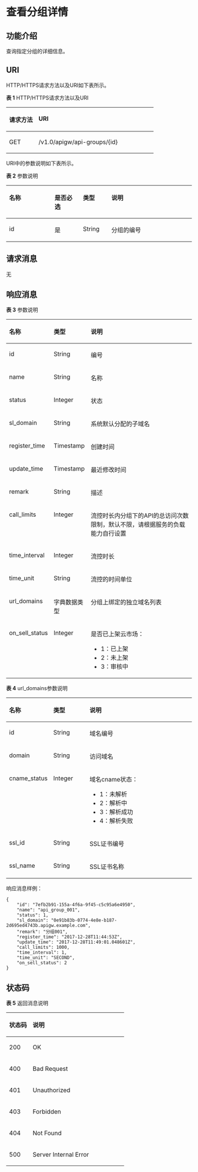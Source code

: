 # 查看分组详情<a name="apig-zh-api-180713021"></a>

## 功能介绍<a name="section1735744"></a>

查询指定分组的详细信息。

## URI<a name="section15621702"></a>

HTTP/HTTPS请求方法以及URI如下表所示。

**表 1**  HTTP/HTTPS请求方法以及URI

<a name="table32113079"></a>
<table><thead align="left"><tr id="row20115923"><th class="cellrowborder" valign="top" width="20%" id="mcps1.2.3.1.1"><p id="p18777034"><a name="p18777034"></a><a name="p18777034"></a>请求方法</p>
</th>
<th class="cellrowborder" valign="top" width="80%" id="mcps1.2.3.1.2"><p id="p44544806"><a name="p44544806"></a><a name="p44544806"></a>URI</p>
</th>
</tr>
</thead>
<tbody><tr id="row51359567"><td class="cellrowborder" valign="top" width="20%" headers="mcps1.2.3.1.1 "><p id="p66484268"><a name="p66484268"></a><a name="p66484268"></a>GET</p>
</td>
<td class="cellrowborder" valign="top" width="80%" headers="mcps1.2.3.1.2 "><p id="p16516646"><a name="p16516646"></a><a name="p16516646"></a>/v1.0/apigw/api-groups/{id}</p>
</td>
</tr>
</tbody>
</table>

URI中的参数说明如下表所示。

**表 2**  参数说明

<a name="table62779940"></a>
<table><thead align="left"><tr id="row53801450"><th class="cellrowborder" valign="top" width="24.48755124487551%" id="mcps1.2.5.1.1"><p id="p62950166"><a name="p62950166"></a><a name="p62950166"></a>名称</p>
</th>
<th class="cellrowborder" valign="top" width="15.308469153084694%" id="mcps1.2.5.1.2"><p id="p65798711"><a name="p65798711"></a><a name="p65798711"></a>是否必选</p>
</th>
<th class="cellrowborder" valign="top" width="15.308469153084694%" id="mcps1.2.5.1.3"><p id="p28095413"><a name="p28095413"></a><a name="p28095413"></a>类型</p>
</th>
<th class="cellrowborder" valign="top" width="44.89551044895511%" id="mcps1.2.5.1.4"><p id="p61135991"><a name="p61135991"></a><a name="p61135991"></a>说明</p>
</th>
</tr>
</thead>
<tbody><tr id="row53068262"><td class="cellrowborder" valign="top" width="24.48755124487551%" headers="mcps1.2.5.1.1 "><p id="p3561961"><a name="p3561961"></a><a name="p3561961"></a>id</p>
</td>
<td class="cellrowborder" valign="top" width="15.308469153084694%" headers="mcps1.2.5.1.2 "><p id="p20083433"><a name="p20083433"></a><a name="p20083433"></a>是</p>
</td>
<td class="cellrowborder" valign="top" width="15.308469153084694%" headers="mcps1.2.5.1.3 "><p id="p16145357"><a name="p16145357"></a><a name="p16145357"></a>String</p>
</td>
<td class="cellrowborder" valign="top" width="44.89551044895511%" headers="mcps1.2.5.1.4 "><p id="p32705534"><a name="p32705534"></a><a name="p32705534"></a>分组的编号</p>
</td>
</tr>
</tbody>
</table>

## 请求消息<a name="section6377591"></a>

无

## 响应消息<a name="section46822891"></a>

**表 3**  参数说明

<a name="table23378999"></a>
<table><thead align="left"><tr id="row11169479"><th class="cellrowborder" valign="top" width="20%" id="mcps1.2.4.1.1"><p id="p32312619"><a name="p32312619"></a><a name="p32312619"></a>名称</p>
</th>
<th class="cellrowborder" valign="top" width="20%" id="mcps1.2.4.1.2"><p id="p76446"><a name="p76446"></a><a name="p76446"></a>类型</p>
</th>
<th class="cellrowborder" valign="top" width="60%" id="mcps1.2.4.1.3"><p id="p6192203"><a name="p6192203"></a><a name="p6192203"></a>说明</p>
</th>
</tr>
</thead>
<tbody><tr id="row31806424"><td class="cellrowborder" valign="top" width="20%" headers="mcps1.2.4.1.1 "><p id="p26183533"><a name="p26183533"></a><a name="p26183533"></a>id</p>
</td>
<td class="cellrowborder" valign="top" width="20%" headers="mcps1.2.4.1.2 "><p id="p40491443"><a name="p40491443"></a><a name="p40491443"></a>String</p>
</td>
<td class="cellrowborder" valign="top" width="60%" headers="mcps1.2.4.1.3 "><p id="p58581457"><a name="p58581457"></a><a name="p58581457"></a>编号</p>
</td>
</tr>
<tr id="row57471073"><td class="cellrowborder" valign="top" width="20%" headers="mcps1.2.4.1.1 "><p id="p24645368"><a name="p24645368"></a><a name="p24645368"></a>name</p>
</td>
<td class="cellrowborder" valign="top" width="20%" headers="mcps1.2.4.1.2 "><p id="p50117754"><a name="p50117754"></a><a name="p50117754"></a>String</p>
</td>
<td class="cellrowborder" valign="top" width="60%" headers="mcps1.2.4.1.3 "><p id="p33006289"><a name="p33006289"></a><a name="p33006289"></a>名称</p>
</td>
</tr>
<tr id="row28621152"><td class="cellrowborder" valign="top" width="20%" headers="mcps1.2.4.1.1 "><p id="p36611985"><a name="p36611985"></a><a name="p36611985"></a>status</p>
</td>
<td class="cellrowborder" valign="top" width="20%" headers="mcps1.2.4.1.2 "><p id="p12780810"><a name="p12780810"></a><a name="p12780810"></a>Integer</p>
</td>
<td class="cellrowborder" valign="top" width="60%" headers="mcps1.2.4.1.3 "><p id="p28612724"><a name="p28612724"></a><a name="p28612724"></a>状态</p>
</td>
</tr>
<tr id="row56187931"><td class="cellrowborder" valign="top" width="20%" headers="mcps1.2.4.1.1 "><p id="p54928561"><a name="p54928561"></a><a name="p54928561"></a>sl_domain</p>
</td>
<td class="cellrowborder" valign="top" width="20%" headers="mcps1.2.4.1.2 "><p id="p20028427"><a name="p20028427"></a><a name="p20028427"></a>String</p>
</td>
<td class="cellrowborder" valign="top" width="60%" headers="mcps1.2.4.1.3 "><p id="p11689873"><a name="p11689873"></a><a name="p11689873"></a>系统默认分配的子域名</p>
</td>
</tr>
<tr id="row38100001"><td class="cellrowborder" valign="top" width="20%" headers="mcps1.2.4.1.1 "><p id="p66201237"><a name="p66201237"></a><a name="p66201237"></a>register_time</p>
</td>
<td class="cellrowborder" valign="top" width="20%" headers="mcps1.2.4.1.2 "><p id="p60700010"><a name="p60700010"></a><a name="p60700010"></a>Timestamp</p>
</td>
<td class="cellrowborder" valign="top" width="60%" headers="mcps1.2.4.1.3 "><p id="p17753800"><a name="p17753800"></a><a name="p17753800"></a>创建时间</p>
</td>
</tr>
<tr id="row25566473"><td class="cellrowborder" valign="top" width="20%" headers="mcps1.2.4.1.1 "><p id="p57618438"><a name="p57618438"></a><a name="p57618438"></a>update_time</p>
</td>
<td class="cellrowborder" valign="top" width="20%" headers="mcps1.2.4.1.2 "><p id="p36581920"><a name="p36581920"></a><a name="p36581920"></a>Timestamp</p>
</td>
<td class="cellrowborder" valign="top" width="60%" headers="mcps1.2.4.1.3 "><p id="p10345534"><a name="p10345534"></a><a name="p10345534"></a>最近修改时间</p>
</td>
</tr>
<tr id="row26000946"><td class="cellrowborder" valign="top" width="20%" headers="mcps1.2.4.1.1 "><p id="p25701906"><a name="p25701906"></a><a name="p25701906"></a>remark</p>
</td>
<td class="cellrowborder" valign="top" width="20%" headers="mcps1.2.4.1.2 "><p id="p1479659"><a name="p1479659"></a><a name="p1479659"></a>String</p>
</td>
<td class="cellrowborder" valign="top" width="60%" headers="mcps1.2.4.1.3 "><p id="p52743524"><a name="p52743524"></a><a name="p52743524"></a>描述</p>
</td>
</tr>
<tr id="row4929668"><td class="cellrowborder" valign="top" width="20%" headers="mcps1.2.4.1.1 "><p id="p63758800"><a name="p63758800"></a><a name="p63758800"></a>call_limits</p>
</td>
<td class="cellrowborder" valign="top" width="20%" headers="mcps1.2.4.1.2 "><p id="p64189201"><a name="p64189201"></a><a name="p64189201"></a>Integer</p>
</td>
<td class="cellrowborder" valign="top" width="60%" headers="mcps1.2.4.1.3 "><p id="p31942831"><a name="p31942831"></a><a name="p31942831"></a>流控时长内分组下的API的总访问次数限制，默认不限，请根据服务的负载能力自行设置</p>
</td>
</tr>
<tr id="row19050028"><td class="cellrowborder" valign="top" width="20%" headers="mcps1.2.4.1.1 "><p id="p66657312"><a name="p66657312"></a><a name="p66657312"></a>time_interval</p>
</td>
<td class="cellrowborder" valign="top" width="20%" headers="mcps1.2.4.1.2 "><p id="p30533155"><a name="p30533155"></a><a name="p30533155"></a>Integer</p>
</td>
<td class="cellrowborder" valign="top" width="60%" headers="mcps1.2.4.1.3 "><p id="p57266528"><a name="p57266528"></a><a name="p57266528"></a>流控时长</p>
</td>
</tr>
<tr id="row45636707"><td class="cellrowborder" valign="top" width="20%" headers="mcps1.2.4.1.1 "><p id="p5585767"><a name="p5585767"></a><a name="p5585767"></a>time_unit</p>
</td>
<td class="cellrowborder" valign="top" width="20%" headers="mcps1.2.4.1.2 "><p id="p49793976"><a name="p49793976"></a><a name="p49793976"></a>String</p>
</td>
<td class="cellrowborder" valign="top" width="60%" headers="mcps1.2.4.1.3 "><p id="p6780221"><a name="p6780221"></a><a name="p6780221"></a>流控的时间单位</p>
</td>
</tr>
<tr id="row61021990"><td class="cellrowborder" valign="top" width="20%" headers="mcps1.2.4.1.1 "><p id="p43834197"><a name="p43834197"></a><a name="p43834197"></a>url_domains</p>
</td>
<td class="cellrowborder" valign="top" width="20%" headers="mcps1.2.4.1.2 "><p id="p60909101"><a name="p60909101"></a><a name="p60909101"></a>字典数据类型</p>
</td>
<td class="cellrowborder" valign="top" width="60%" headers="mcps1.2.4.1.3 "><p id="p34690133"><a name="p34690133"></a><a name="p34690133"></a>分组上绑定的独立域名列表</p>
</td>
</tr>
<tr id="row43775742"><td class="cellrowborder" valign="top" width="20%" headers="mcps1.2.4.1.1 "><p id="p56174242"><a name="p56174242"></a><a name="p56174242"></a>on_sell_status</p>
</td>
<td class="cellrowborder" valign="top" width="20%" headers="mcps1.2.4.1.2 "><p id="p53819754"><a name="p53819754"></a><a name="p53819754"></a>Integer</p>
</td>
<td class="cellrowborder" valign="top" width="60%" headers="mcps1.2.4.1.3 "><p id="p64432831"><a name="p64432831"></a><a name="p64432831"></a>是否已上架云市场：</p>
<a name="ul43024569"></a><a name="ul43024569"></a><ul id="ul43024569"><li>1：已上架</li><li>2：未上架</li><li>3：审核中</li></ul>
</td>
</tr>
</tbody>
</table>

**表 4**  url\_domains参数说明

<a name="table24320671"></a>
<table><thead align="left"><tr id="row54780417"><th class="cellrowborder" valign="top" width="20%" id="mcps1.2.4.1.1"><p id="p8028813"><a name="p8028813"></a><a name="p8028813"></a>名称</p>
</th>
<th class="cellrowborder" valign="top" width="20%" id="mcps1.2.4.1.2"><p id="p46354150"><a name="p46354150"></a><a name="p46354150"></a>类型</p>
</th>
<th class="cellrowborder" valign="top" width="60%" id="mcps1.2.4.1.3"><p id="p63698675"><a name="p63698675"></a><a name="p63698675"></a>说明</p>
</th>
</tr>
</thead>
<tbody><tr id="row59319069"><td class="cellrowborder" valign="top" width="20%" headers="mcps1.2.4.1.1 "><p id="p40115275"><a name="p40115275"></a><a name="p40115275"></a>id</p>
</td>
<td class="cellrowborder" valign="top" width="20%" headers="mcps1.2.4.1.2 "><p id="p28111846"><a name="p28111846"></a><a name="p28111846"></a>String</p>
</td>
<td class="cellrowborder" valign="top" width="60%" headers="mcps1.2.4.1.3 "><p id="p62467029"><a name="p62467029"></a><a name="p62467029"></a>域名编号</p>
</td>
</tr>
<tr id="row25332352"><td class="cellrowborder" valign="top" width="20%" headers="mcps1.2.4.1.1 "><p id="p38654601"><a name="p38654601"></a><a name="p38654601"></a>domain</p>
</td>
<td class="cellrowborder" valign="top" width="20%" headers="mcps1.2.4.1.2 "><p id="p44014938"><a name="p44014938"></a><a name="p44014938"></a>String</p>
</td>
<td class="cellrowborder" valign="top" width="60%" headers="mcps1.2.4.1.3 "><p id="p8440220"><a name="p8440220"></a><a name="p8440220"></a>访问域名</p>
</td>
</tr>
<tr id="row8853118"><td class="cellrowborder" valign="top" width="20%" headers="mcps1.2.4.1.1 "><p id="p46013996"><a name="p46013996"></a><a name="p46013996"></a>cname_status</p>
</td>
<td class="cellrowborder" valign="top" width="20%" headers="mcps1.2.4.1.2 "><p id="p36146206"><a name="p36146206"></a><a name="p36146206"></a>Integer</p>
</td>
<td class="cellrowborder" valign="top" width="60%" headers="mcps1.2.4.1.3 "><p id="p42161597"><a name="p42161597"></a><a name="p42161597"></a>域名cname状态：</p>
<a name="ul43910056"></a><a name="ul43910056"></a><ul id="ul43910056"><li>1：未解析</li><li>2：解析中</li><li>3：解析成功</li><li>4：解析失败</li></ul>
</td>
</tr>
<tr id="row26883636"><td class="cellrowborder" valign="top" width="20%" headers="mcps1.2.4.1.1 "><p id="p30090901"><a name="p30090901"></a><a name="p30090901"></a>ssl_id</p>
</td>
<td class="cellrowborder" valign="top" width="20%" headers="mcps1.2.4.1.2 "><p id="p21443882"><a name="p21443882"></a><a name="p21443882"></a>String</p>
</td>
<td class="cellrowborder" valign="top" width="60%" headers="mcps1.2.4.1.3 "><p id="p59232859"><a name="p59232859"></a><a name="p59232859"></a>SSL证书编号</p>
</td>
</tr>
<tr id="row14816368320"><td class="cellrowborder" valign="top" width="20%" headers="mcps1.2.4.1.1 "><p id="p1481696133213"><a name="p1481696133213"></a><a name="p1481696133213"></a>ssl_name</p>
</td>
<td class="cellrowborder" valign="top" width="20%" headers="mcps1.2.4.1.2 "><p id="p188160643214"><a name="p188160643214"></a><a name="p188160643214"></a>String</p>
</td>
<td class="cellrowborder" valign="top" width="60%" headers="mcps1.2.4.1.3 "><p id="p13816176133212"><a name="p13816176133212"></a><a name="p13816176133212"></a>SSL证书名称</p>
</td>
</tr>
</tbody>
</table>

响应消息样例：

```
{
	"id": "7efb2b91-155a-4f6a-9f45-c5c95a6e4950",
	"name": "api_group_001",
	"status": 1,
	"sl_domain": "0e91b83b-0774-4e8e-b187-2d695ed4743b.apigw.example.com",
	"remark": "分组001",
	"register_time": "2017-12-28T11:44:53Z",
	"update_time": "2017-12-28T11:49:01.048601Z",
	"call_limits": 1000,
	"time_interval": 1,
	"time_unit": "SECOND",
	"on_sell_status": 2
}
```

## 状态码<a name="section57398326"></a>

**表 5**  返回消息说明

<a name="table33970788"></a>
<table><thead align="left"><tr id="row57167435"><th class="cellrowborder" valign="top" width="20%" id="mcps1.2.3.1.1"><p id="p50635"><a name="p50635"></a><a name="p50635"></a>状态码</p>
</th>
<th class="cellrowborder" valign="top" width="80%" id="mcps1.2.3.1.2"><p id="p4101484"><a name="p4101484"></a><a name="p4101484"></a>说明</p>
</th>
</tr>
</thead>
<tbody><tr id="row63784789"><td class="cellrowborder" valign="top" width="20%" headers="mcps1.2.3.1.1 "><p id="p66294319"><a name="p66294319"></a><a name="p66294319"></a>200</p>
</td>
<td class="cellrowborder" valign="top" width="80%" headers="mcps1.2.3.1.2 "><p id="p50988816"><a name="p50988816"></a><a name="p50988816"></a>OK</p>
</td>
</tr>
<tr id="row10177076"><td class="cellrowborder" valign="top" width="20%" headers="mcps1.2.3.1.1 "><p id="p19036798"><a name="p19036798"></a><a name="p19036798"></a>400</p>
</td>
<td class="cellrowborder" valign="top" width="80%" headers="mcps1.2.3.1.2 "><p id="p65585652"><a name="p65585652"></a><a name="p65585652"></a>Bad Request</p>
</td>
</tr>
<tr id="row53399964"><td class="cellrowborder" valign="top" width="20%" headers="mcps1.2.3.1.1 "><p id="p30429824"><a name="p30429824"></a><a name="p30429824"></a>401</p>
</td>
<td class="cellrowborder" valign="top" width="80%" headers="mcps1.2.3.1.2 "><p id="p9203142078"><a name="p9203142078"></a><a name="p9203142078"></a>Unauthorized</p>
</td>
</tr>
<tr id="row37417203"><td class="cellrowborder" valign="top" width="20%" headers="mcps1.2.3.1.1 "><p id="p10894636"><a name="p10894636"></a><a name="p10894636"></a>403</p>
</td>
<td class="cellrowborder" valign="top" width="80%" headers="mcps1.2.3.1.2 "><p id="p13949586"><a name="p13949586"></a><a name="p13949586"></a>Forbidden</p>
</td>
</tr>
<tr id="row23344103"><td class="cellrowborder" valign="top" width="20%" headers="mcps1.2.3.1.1 "><p id="p11824190"><a name="p11824190"></a><a name="p11824190"></a>404</p>
</td>
<td class="cellrowborder" valign="top" width="80%" headers="mcps1.2.3.1.2 "><p id="p18235325"><a name="p18235325"></a><a name="p18235325"></a>Not Found</p>
</td>
</tr>
<tr id="row29900204"><td class="cellrowborder" valign="top" width="20%" headers="mcps1.2.3.1.1 "><p id="p5997435"><a name="p5997435"></a><a name="p5997435"></a>500</p>
</td>
<td class="cellrowborder" valign="top" width="80%" headers="mcps1.2.3.1.2 "><p id="p16030215"><a name="p16030215"></a><a name="p16030215"></a>Server Internal Error</p>
</td>
</tr>
</tbody>
</table>

